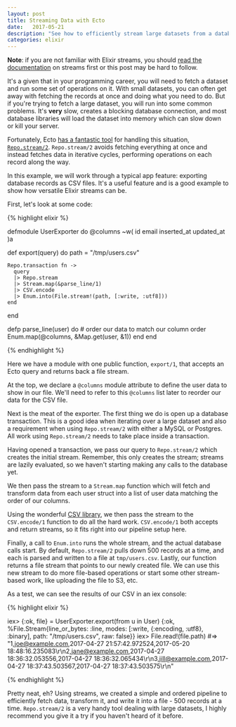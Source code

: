 ```yaml
---
layout: post
title: Streaming Data with Ecto
date:   2017-05-21
description: "See how to efficiently stream large datasets from a database using Ecto's Repo.stream."
categories: elixir
---
```


**Note**: if you are not familiar with Elixir streams, you should [read the documentation](http://elixir-lang.org/getting-started/enumerables-and-streams.html#streams) on streams first or this post may be hard to follow.

It's a given that in your programming career, you will need to fetch a dataset and run some set of operations on it. With small datasets, you can often get away with fetching the records at once and doing what you need to do. But if you're trying to fetch a large dataset, you will run into some common problems. It's **very** slow, creates a blocking database connection, and most database libraries will load the dataset into memory which can slow down or kill your server.

Fortunately, Ecto [has a fantastic tool](https://hexdocs.pm/ecto/Ecto.Repo.html#c:stream/2) for handling this situation, [`Repo.stream/2`](https://hexdocs.pm/ecto/Ecto.Repo.html#c:stream/2). `Repo.stream/2` avoids fetching everything at once and instead fetches data in iterative cycles, performing operations on each record along the way.

In this example, we will work through a typical app feature: exporting database records as CSV files. It's a useful feature and is a good example to show how versatile Elixir streams can be.

First, let's look at some code:

{% highlight elixir %}

defmodule UserExporter do
  @columns ~w( id email inserted_at updated_at )a

  def export(query) do
    path = "/tmp/users.csv"

    Repo.transaction fn ->
      query
      |> Repo.stream
      |> Stream.map(&parse_line/1)
      |> CSV.encode
      |> Enum.into(File.stream!(path, [:write, :utf8]))
    end
  end

  defp parse_line(user) do
    # order our data to match our column order
    Enum.map(@columns, &Map.get(user, &1))
  end
end

{% endhighlight %}

Here we have a module with one public function, `export/1`, that accepts an Ecto query and returns back a file stream.

At the top, we declare a `@columns` module attribute to define the user data to show in our file. We'll need to refer to this `@columns` list later to reorder our data for the CSV file.

Next is the meat of the exporter. The first thing we do is open up a database transaction. This is a good idea when iterating over a large dataset and also a requirement when using `Repo.stream/2` with either a MySQL or Postgres. All work using `Repo.stream/2` needs to take place inside a transaction.

Having opened a transaction, we pass our query to `Repo.stream/2` which creates the initial stream. Remember, this only creates the stream; streams are lazily evaluated, so we haven't starting making any calls to the database yet.

We then pass the stream to a `Stream.map` function which will fetch and transform data from each user struct into a list of user data matching the order of our columns.

Using the wonderful [CSV library](https://github.com/beatrichartz/csv), we then pass the stream to the `CSV.encode/1` function to do all the hard work. `CSV.encode/1` both accepts and return streams, so it fits right into our pipeline setup here.

Finally, a call to `Enum.into` runs the whole stream, and the actual database calls start. By default, `Repo.stream/2` pulls down 500 records at a time, and each is parsed and written to a file at `tmp/users.csv`. Lastly, our function returns a file stream that points to our newly created file.  We can use this new stream to do more file-based operations or start some other stream-based work, like uploading the file to S3, etc.

As a test, we can see the results of our CSV in an iex console:

{% highlight elixir %}

iex> {:ok, file} = UserExporter.export(from u in User)
{:ok,
 %File.Stream{line_or_bytes: :line,
  modes: [:write, {:encoding, :utf8}, :binary], path: "/tmp/users.csv",
  raw: false}}
iex> File.read!(file.path)
#=> "1,joe@example.com,2017-04-27 21:57:42.972524,2017-05-20 18:48:16.235083\r\n2,jane@example.com,2017-04-27 18:36:32.053556,2017-04-27 18:36:32.065434\r\n3,jill@example.com,2017-04-27 18:37:43.503567,2017-04-27 18:37:43.503575\r\n"

{% endhighlight %}

Pretty neat, eh? Using streams, we created a simple and ordered pipeline to efficiently fetch data, transform it, and write it into a file - 500 records at a time. `Repo.stream/2` is a very handy tool dealing with large datasets, I highly recommend you give it a try if you haven't heard of it before.

